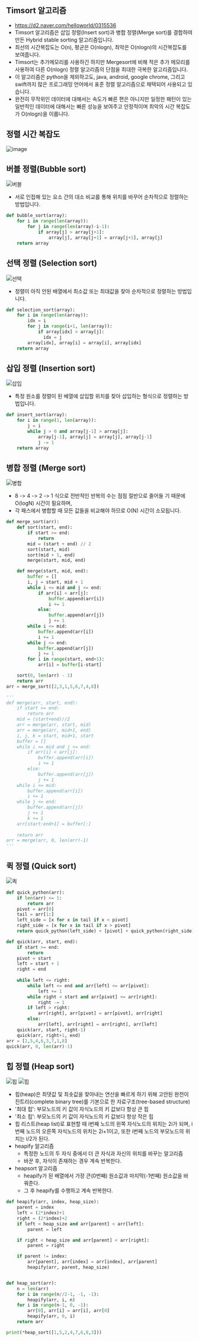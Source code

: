 ## Timsort 알고리즘
- https://d2.naver.com/helloworld/0315536
- Timsort 알고리즘은 삽입 정렬(Insert sort)과 병합 정렬(Merge sort)를 결합하여 만든 Hybrid stable sorting 알고리즘입니다.
- 최선의 시간복잡도는 O(n), 평균은 O(nlogn), 최악은 O(nlogn)의 시간복잡도를 보여줍니다.
- Timsort는 추가메모리를 사용하긴 하지만 Mergesort에 비해 적은 추가 메모리를 사용하여 다른 O(nlogn) 정렬 알고리즘의 단점을 최대한 극복한 알고리즘입니다.
- 이 알고리즘은 python을 제외하고도, java, android, google chrome, 그리고 swift까지 많은 프로그래밍 언어에서 표준 정렬 알고리즘으로 채택되어 사용되고 있습니다.
- 완전히 무작위인 데이터에 대해서는 속도가 빠른 편은 아니지만 일정한 패턴이 있는 일반적인 데이터에 대해서는 빠른 성능을 보여주고 안정적이며 최악의 시간 복잡도가 O(nlogn)을 이룹니다.


## 정렬 시간 복잡도
![image](https://user-images.githubusercontent.com/15611500/225900608-2ca3d376-be37-4ec3-9062-e941768f282a.png)

## 버블 정렬(Bubble sort)
![버블](https://user-images.githubusercontent.com/15611500/225905459-d9c5cad0-4a2d-4a8a-886c-67331c48e2c3.gif)
- 서로 인접해 있는 요소 간의 대소 비교를 통해 위치를 바꾸어 순차적으로 정렬하는 방법입니다.
```python
def bubble_sort(array):
    for i in range(len(array)):
        for j in range(len(array)-i-1):
            if array[j] > array[j+1]:
                array[j], array[j+1] = array[j+1], array[j]
    return array
```
  
## 선택 정렬 (Selection sort)
![선택](https://user-images.githubusercontent.com/15611500/225905477-35124f3a-4be6-424c-8c78-5e654740086d.gif)
- 정렬이 아직 안된 배열에서 최소값 또는 최대값을 찾아 순차적으로 정렬하는 방법입니다.
```python
def selection_sort(array):
    for i in range(len(array)):
        idx = i
        for j in range(i+1, len(array)):
            if array[idx] > array[j]:
              idx = j
        array[idx], array[i] = array[i], array[idx]
    return array
```

## 삽입 정렬 (Insertion sort)
![삽입](https://user-images.githubusercontent.com/15611500/225905468-829ae9bd-6208-4768-a940-04e71b55b1e1.gif)
- 특정 원소를 정렬이 된 배열에 삽입할 위치를 찾아 삽입하는 형식으로 정렬하는 방법입니다. 
```python
def insert_sort(array):
    for i in range(1, len(array)):
        j = i
        while j > 0 and array[j-1] > array[j]:
            array[j-1], array[j] = array[j], array[j-1]
            j -= 1
    return array
```
  

  
## 병합 정렬 (Merge sort)
![병합](https://user-images.githubusercontent.com/15611500/225905484-f4f39685-6148-4c2a-9526-54e774ab9e26.gif)
- 8 -> 4 -> 2 -> 1 식으로 전반적인 반복의 수는 점점 절반으로 줄어들 기 때문에 O(logN) 시간이 필요하며,
- 각 패스에서 병합할 때 모든 값들을 비교해야 하므로 O(N) 시간이 소모됩니다.
```python
def merge_sort(arr):
    def sort(start, end):
        if start >= end:
            return
        mid = (start + end) // 2
        sort(start, mid)
        sort(mid + 1, end)
        merge(start, mid, end)

    def merge(start, mid, end):
        buffer = []
        i, j = start, mid + 1
        while i <= mid and j <= end:
            if arr[i] < arr[j]:
                buffer.append(arr[i])
                i += 1
            else:
                buffer.append(arr[j])
                j += 1
        while i <= mid:
            buffer.append(arr[i])
            i += 1
        while j <= end:
            buffer.append(arr[j])
            j += 1
        for i in range(start, end+1):
            arr[i] = buffer[i-start]

    sort(0, len(arr) - 1)
    return arr
arr = merge_sort([2,3,1,5,6,7,4,8])

'''
def merge(arr, start, end):
    if start >= end:
        return arr
    mid = (start+end)//2
    arr = merge(arr, start, mid)
    arr = merge(arr, mid+1, end)
    i, j, k = start, mid+1, start
    buffer = []
    while i <= mid and j <= end:
        if arr[i] < arr[j]:
            buffer.append(arr[i])
            i += 1
        else:
            buffer.append(arr[j])
            j += 1
    while i <= mid:
        buffer.append(arr[i])
        i += 1
    while j <= end:
        buffer.append(arr[j])
        j += 1
        k += 1
    arr[start:end+1] = buffer[:]
    
    return arr
arr = merge(arr, 0, len(arr)-1)
'''
```


## 퀵 정렬 (Quick sort)
![퀵](https://user-images.githubusercontent.com/15611500/225905483-508b29ed-296a-4818-855a-19bcb0b9d587.gif)
```python
def quick_python(arr):
    if len(arr) <= 1:
        return arr
    pivot = arr[0]
    tail = arr[1:]
    left_side = [x for x in tail if x < pivot]
    right_side = [x for x in tail if x > pivot]
    return quick_python(left_side) + [pivot] + quick_python(right_side)

def quick(arr, start, end):
    if start >= end:
        return
    pivot = start
    left = start + 1
    right = end
    
    while left <= right:
        while left <= end and arr[left] <= arr[pivot]:
            left += 1
        while right < start and arr[pivot] <= arr[right]:
            right -= 1
        if left > right:
            arr[right], arr[pivot] = arr[pivot], arr[right]
        else:
            arr[left], arr[right] = arr[right], arr[left]            
    quick(arr, start, right-1)
    quick(arr, right+1, end)
arr = [2,5,4,6,3,7,1,8]
quick(arr, 0, len(arr)-1)    
```


## 힙 정렬 (Heap sort)
![힙](https://user-images.githubusercontent.com/15611500/225905489-5e9cfdd6-23fb-45d9-b2b5-81e9fa26e3b4.png)
![힙](https://user-images.githubusercontent.com/15611500/225905488-64c9bd1d-026f-4be4-b00b-6c501233e6ba.gif)
- 힙(heap)은 최댓값 및 최솟값을 찾아내는 연산을 빠르게 하기 위해 고안된 완전이진트리(complete binary tree)를 기본으로 한 자료구조(tree-based structure)
- '최대 힙': 부모노드의 키 값이 자식노드의 키 값보다 항상 큰 힙
- '최소 힙': 부모노드의 키 값이 자식노드의 키 값보다 항상 작은 힙
- 힙 리스트(heap list)로 표현할 때 i번째 노드의 왼쪽 자식노드의 위치는 2i가 되며, i번째 노드의 오른쪽 자식노드의 위치는 2i+1이고, 또한 i번째 노드의 부모노드의 위치는 i/2가 된다.
- heapify 알고리즘
  - 특정한 노드의 두 자식 중에서 더 큰 자식과 자신의 위치를 바꾸는 알고리즘
  - 바꾼 후, 자식이 존재하는 경우 계속 반복한다.
- heapsort 알고리즘
  - heapify가 된 배열에서 가장 큰(0번째) 원소값과 마지막(-1번째) 원소값을 바꿔준다.
  - 그 후 heapify를 수행하고 계속 반복한다.
```python
def heapify(arr, index, heap_size):
    parent = index
    left = (2*index)+1
    right = (2*index)+2
    if left < heap_size and arr[parent] < arr[left]:
        parent = left

    if right < heap_size and arr[parent] < arr[right]:
        parent = right

    if parent != index:
        arr[parent], arr[index] = arr[index], arr[parent]
        heapify(arr, parent, heap_size)


def heap_sort(arr):
    n = len(arr)
    for i in range(n//2-1, -1, -1):
        heapify(arr, i, n)
    for i in range(n-1, 0, -1):
        arr[0], arr[i] = arr[i], arr[0]
        heapify(arr, 0, i)
    return arr

print(*heap_sort([1,5,2,4,7,6,8,3]))
```














